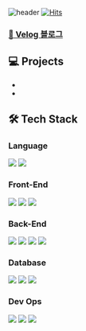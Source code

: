![header](https://capsule-render.vercel.app/api?type=slice&color=auto&height=150&section=header&text=capsule%20render&fontSize=90)
[![Hits](https://hits.seeyoufarm.com/api/count/incr/badge.svg?url=https%3A%2F%2Fgithub.com%2Fheyfuxkingcheez%2Fheyfuxkingcheez&count_bg=%2379C83D&title_bg=%23555555&icon=&icon_color=%23E7E7E7&title=hits&edge_flat=false)](https://hits.seeyoufarm.com)

###  <a href="https://velog.io/@jgw987/posts" > <p> 🔗 Velog 블로그 </h3> </a>

## 💻 Projects
- 
-

## 🛠 Tech Stack
### Language
<div align=left> 
<img src="https://img.shields.io/badge/javascript-F7DF1E?style=for-the-badge&logo=javascript&logoColor=white">
<img src="https://img.shields.io/badge/TypeScript-3178C6?style=for-the-badge&logo=typescript&logoColor=white">
</div>

### Front-End
<div align=left> 
<img src="https://img.shields.io/badge/css3-1572B6?style=for-the-badge&logo=css3&logoColor=white">
<img src="https://img.shields.io/badge/html5-E34F26?style=for-the-badge&logo=html5&logoColor=white">   
<img src="https://img.shields.io/badge/bootstrap-7952B3?style=for-the-badge&logo=bootstrap&logoColor=white">         
</div>

### Back-End
<div align=left> 
<img src="https://img.shields.io/badge/Node.js-339933?style=for-the-badge&logo=nodedotjs&logoColor=white">
<img src="https://img.shields.io/badge/NestJS-E0234E?style=for-the-badge&logo=nestjs&logoColor=white">
<img src="https://img.shields.io/badge/express-000000?style=for-the-badge&logo=express&logoColor=white">
<img src="https://img.shields.io/badge/socket.io-010101?style=for-the-badge&logo=socketdotio&logoColor=white">
</div>

### Database
<div align=left> 
<img src="https://img.shields.io/badge/MySQL-4479A1?style=for-the-badge&logo=mysql&logoColor=white">
<img src="https://img.shields.io/badge/Redis-DC382D?style=for-the-badge&logo=redis&logoColor=white">
<img src="https://img.shields.io/badge/mongodb-47A248?style=for-the-badge&logo=mongodb&logoColor=white">
</div>

### Dev Ops
<div align=left> 
<img src="https://img.shields.io/badge/AWS-232F3E?style=for-the-badge&logo=amazonaws&logoColor=white">
<img src="https://img.shields.io/badge/cloudflare-F38020?style=for-the-badge&logo=cloudflare&logoColor=white"/>
<img src="https://img.shields.io/badge/cloudtype-000000?style=for-the-badge&logo=cloudtype&logoColor=white"/>
